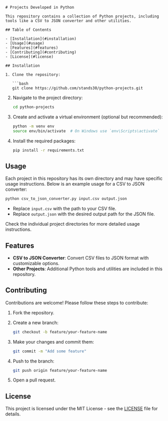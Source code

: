 

```
# Projects Developed in Python

This repository contains a collection of Python projects, including tools like a CSV to JSON converter and other utilities.

## Table of Contents

- [Installation](#installation)
- [Usage](#usage)
- [Features](#features)
- [Contributing](#contributing)
- [License](#license)

## Installation

1. Clone the repository:

   ```bash
   git clone https://github.com/stands30/python-projects.git
   ```

2. Navigate to the project directory:

   ```bash
   cd python-projects
   ```

3. Create and activate a virtual environment (optional but recommended):

   ```bash
   python -m venv env
   source env/bin/activate  # On Windows use `env\Scripts\activate`
   ```

4. Install the required packages:

   ```bash
   pip install -r requirements.txt
   ```

## Usage

Each project in this repository has its own directory and may have specific usage instructions. Below is an example usage for a CSV to JSON converter:

```bash
python csv_to_json_converter.py input.csv output.json
```

- Replace `input.csv` with the path to your CSV file.
- Replace `output.json` with the desired output path for the JSON file.

Check the individual project directories for more detailed usage instructions.

## Features

- **CSV to JSON Converter**: Convert CSV files to JSON format with customizable options.
- **Other Projects**: Additional Python tools and utilities are included in this repository.

## Contributing

Contributions are welcome! Please follow these steps to contribute:

1. Fork the repository.
2. Create a new branch:

   ```bash
   git checkout -b feature/your-feature-name
   ```

3. Make your changes and commit them:

   ```bash
   git commit -m "Add some feature"
   ```

4. Push to the branch:

   ```bash
   git push origin feature/your-feature-name
   ```

5. Open a pull request.

## License

This project is licensed under the MIT License - see the [LICENSE](LICENSE) file for details.
```
